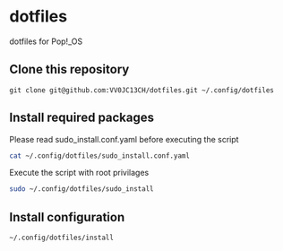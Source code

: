 # dotfiles

dotfiles for Pop!\_OS

## Clone this repository

```git
git clone git@github.com:VV0JC13CH/dotfiles.git ~/.config/dotfiles
```

## Install required packages

Please read sudo_install.conf.yaml before executing the script

```bash
cat ~/.config/dotfiles/sudo_install.conf.yaml
```

Execute the script with root privilages

```bash
sudo ~/.config/dotfiles/sudo_install
```

## Install configuration

```bash
~/.config/dotfiles/install
```
